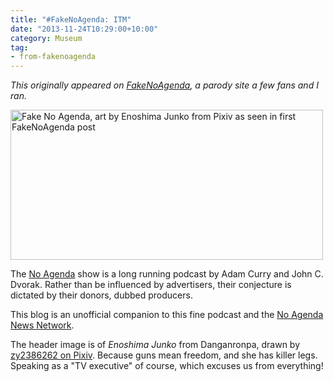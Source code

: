 ```yaml
---
title: "#FakeNoAgenda: ITM"
date: "2013-11-24T10:29:00+10:00"
category: Museum
tag:
- from-fakenoagenda
---
```

<p style="font-style:italic;">This originally appeared on <a href="https://rubenerd.com/tag/from-fakenoagenda/">FakeNoAgenda</a>, a parody site a few fans and I ran.</p>

<p><img src="https://rubenerd.com/files/2013/fakenoagenda.jpg" srcset="https://rubenerd.com/files/2013/fakenoagenda.jpg 1x, https://rubenerd.com/files/2013/fakenoagenda@2x.jpg 2x" alt="Fake No Agenda, art by Enoshima Junko from Pixiv as seen in first FakeNoAgenda post" style="width:500px; height:240px" /></p>

The [No Agenda](http://noagendashow.com) show is a long running podcast by Adam Curry and John C. Dvorak. Rather than be influenced by advertisers, their conjecture is dictated by their donors, dubbed producers.

This blog is an unofficial companion to this fine podcast and the [No Agenda News Network](http://noagendanewsnetwork.com). 

The header image is of *Enoshima Junko* from Danganronpa, drawn by [zy2386262 on Pixiv](http://www.pixiv.net/member_illust.php?mode=medium&illust_id=39686291). Because guns mean freedom, and she has killer legs. Speaking as a "TV executive" of course, which excuses us from everything!

